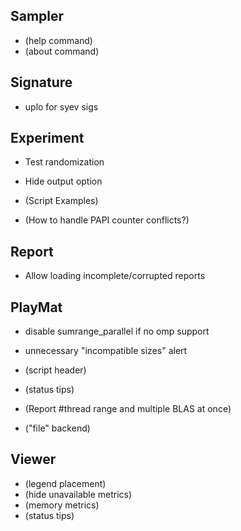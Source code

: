 Sampler
-------
* (help command)
* (about command)


Signature
----------
* uplo for syev sigs


Experiment
----------
* Test randomization
* Hide output option

* (Script Examples)
* (How to handle PAPI counter conflicts?)


Report
------
* Allow loading incomplete/corrupted reports


PlayMat
-------
* disable sumrange_parallel if no omp support
* unnecessary "incompatible sizes" alert

* (script header)
* (status tips)
* (Report #thread range and multiple BLAS at once)
* ("file" backend)


Viewer
------

* (legend placement)
* (hide unavailable metrics)
* (memory metrics)
* (status tips)
